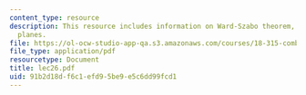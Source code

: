 ```yaml
---
content_type: resource
description: This resource includes information on Ward-Szabo theorem, and Affine
  planes.
file: https://ol-ocw-studio-app-qa.s3.amazonaws.com/courses/18-315-combinatorial-theory-introduction-to-graph-theory-extremal-and-enumerative-combinatorics-spring-2005/91b2d18df6c1efd95be9e5c6dd99fcd1_lec26.pdf
file_type: application/pdf
resourcetype: Document
title: lec26.pdf
uid: 91b2d18d-f6c1-efd9-5be9-e5c6dd99fcd1
---
```


